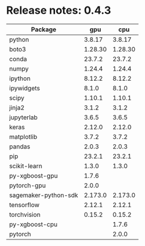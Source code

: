 # Release notes: 0.4.3

Package | gpu| cpu
---|---|---
python|3.8.17|3.8.17
boto3|1.28.30|1.28.30
conda|23.7.2|23.7.2
numpy|1.24.4|1.24.4
ipython|8.12.2|8.12.2
ipywidgets|8.1.0|8.1.0
scipy|1.10.1|1.10.1
jinja2|3.1.2|3.1.2
jupyterlab|3.6.5|3.6.5
keras|2.12.0|2.12.0
matplotlib|3.7.2|3.7.2
pandas|2.0.3|2.0.3
pip|23.2.1|23.2.1
scikit-learn|1.3.0|1.3.0
py-xgboost-gpu|1.7.6| 
pytorch-gpu|2.0.0| 
sagemaker-python-sdk|2.173.0|2.173.0
tensorflow|2.12.1|2.12.1
torchvision|0.15.2|0.15.2
py-xgboost-cpu| |1.7.6
pytorch| |2.0.0
